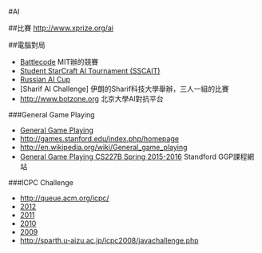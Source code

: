 #AI

##比賽
http://www.xprize.org/ai

##電腦對局
* [Battlecode](http://www.battlecode.org/) MIT辦的競賽
* [Student StarCraft AI Tournament (SSCAIT)](http://www.sscaitournament.com/)
* [Russian AI Cup](http://russianaicup.ru/)
* [Sharif AI Challenge] 伊朗的Sharif科技大學舉辦，三人一組的比賽
* <http://www.botzone.org> 北京大學AI對抗平台

###General Game Playing
* [General Game Playing](http://www.ggp.org/)
* http://games.stanford.edu/index.php/homepage
* http://en.wikipedia.org/wiki/General_game_playing
* [General Game Playing CS227B Spring 2015-2016](http://logic.stanford.edu/classes/cs227/2016/index.html) Standford GGP課程網站

###ICPC Challenge  
* <http://queue.acm.org/icpc/>  
* [2012](https://icpc.baylor.edu/worldfinals/challenge-examples)
* [2011](http://icpc.baylor.edu/worldfinals/challenge-2011)
* [2010](http://icpc.baylor.edu/worldfinals/challenge-2010)
* [2009](http://icpc.baylor.edu/worldfinals/challenge-2009)
* <http://sparth.u-aizu.ac.jp/icpc2008/javachallenge.php>  